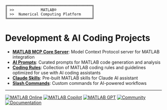 ```
╔══════════════════════════════════════╗
║ >>            MATLAB®                ║
║ >>  Numerical Computing Platform     ║
╚══════════════════════════════════════╝
```

# Development & AI Coding Projects

- **[MATLAB MCP Core Server](https://github.com/matlab/matlab-mcp-core-server)**: Model Context Protocol server for MATLAB integration
- **[AI Prompts](https://github.com/matlab/prompts)**: Curated prompts for MATLAB code generation and analysis
- **[Coding Rules](https://github.com/matlab/rules)**: Collection of MATLAB coding rules and guidelines optimized for use with AI coding assistants
- **[Claude Skills](https://github.com/matlab/skills)**: Pre-built MATLAB skills for Claude AI assistant
- **[Slash Commands](https://github.com/matlab/slash-commands)**: Custom commands for AI-powered workflows

---

[![MATLAB Online](https://img.shields.io/badge/MATLAB-Online-blue)](https://matlab.mathworks.com)
[![MATLAB Copilot](https://img.shields.io/badge/MATLAB-Copilot-green)](https://www.mathworks.com/products/matlab-copilot.html)
[![MATLAB GPT](https://img.shields.io/badge/MATLAB-GPT-purple)](https://chatgpt.com/g/g-QFTjbeK3U-matlab)
[![Community](https://img.shields.io/badge/MATLAB-Community-orange)](https://www.mathworks.com/matlabcentral/)
[![Documentation](https://img.shields.io/badge/MATLAB-Docs-red)](https://www.mathworks.com/help)
